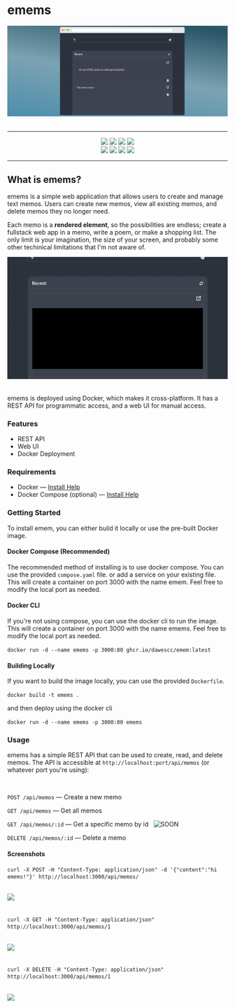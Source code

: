 # emems

<img style="margin-bottom:2ch;" src="public/img/bannerimg.png">

------

<p align="center">
<img src="https://img.shields.io/github/v/tag/dawescc/emems?label=Latest+Version">
<img src="https://img.shields.io/github/languages/count/dawescc/emems?">
<img src="https://img.shields.io/github/languages/top/dawescc/emems">
<img src="https://img.shields.io/github/commit-activity/w/dawescc/emems"><br />
<img src="https://img.shields.io/github/v/release/dawescc/emems?&label=Latest+Release&color=yellow">
<img src="https://img.shields.io/github/actions/workflow/status/dawescc/emems/prod.yaml">
<img src="https://img.shields.io/github/issues/dawescc/emems">
<img src="https://img.shields.io/github/downloads/dawescc/emems/total">
</p>

------

## What is emems?

emems is a simple web application that allows users to create and manage text memos. Users can create new memos, view all existing memos, and delete memos they no longer need.

Each memo is a **rendered element**, so the possibilities are endless; create a fullstack web app in a memo, write a poem, or make a shopping list. The only limit is your imagination, the size of your screen, and probably some other techinical limitations that I'm not aware of.

<img style="margin-bottom:2ch;" src="public/img/bounce.gif">

emems is deployed using Docker, which makes it cross-platform. It has a REST API for programmatic access, and a web UI for manual access.

### Features

- REST API
- Web UI
- Docker Deployment

### Requirements

- Docker &mdash; [Install Help](https://docs.docker.com/engine/install/)
- Docker Compose (optional) &mdash; [Install Help](https://docs.docker.com/compose/#docker-compose)

### Getting Started

To install emem, you can either build it locally or use the pre-built Docker image.

#### Docker Compose (Recommended)

The recommended method of installing is to use docker compose. You can use the provided `compose.yaml` file. or add a service on your existing file. This will create a container on port 3000 with the name emem. Feel free to modify the local port as needed.

#### Docker CLI

If you're not using compose, you can use the docker cli to run the image. This will create a container on port 3000 with the name emems. Feel free to modify the local port as needed.

```docker run -d --name emems -p 3000:80 ghcr.io/dawescc/emem:latest```

#### Building Locally

If you want to build the image locally, you can use the provided `Dockerfile`.

```docker build -t emems .```

and then deploy using the docker cli

```docker run -d --name emems -p 3000:80 emems```

### Usage

emems has a simple REST API that can be used to create, read, and delete memos. The API is accessible at `http://localhost:port/api/memos` (or whatever port you're using):

<br>

`POST /api/memos` &mdash; Create a new memo

`GET /api/memos` &mdash; Get all memos

`GET /api/memos/:id` &mdash; Get a specific memo by id &nbsp; ![SOON](https://img.shields.io/badge/-SOON-9cf)

`DELETE /api/memos/:id` &mdash; Delete a memo


#### Screenshots

```
curl -X POST -H "Content-Type: application/json" -d '{"content":"hi emems!"}' http://localhost:3000/api/memos/
```
<img style="margin-block:2ch" src="public/img/curl.png">

```
curl -X GET -H "Content-Type: application/json" http://localhost:3000/api/memos/1
```

<img style="margin-block:2ch" src="public/img/curl2.png">

```
curl -X DELETE -H "Content-Type: application/json" http://localhost:3000/api/memos/1
```

<img style="margin-block:2ch" src="public/img/curl3.png">